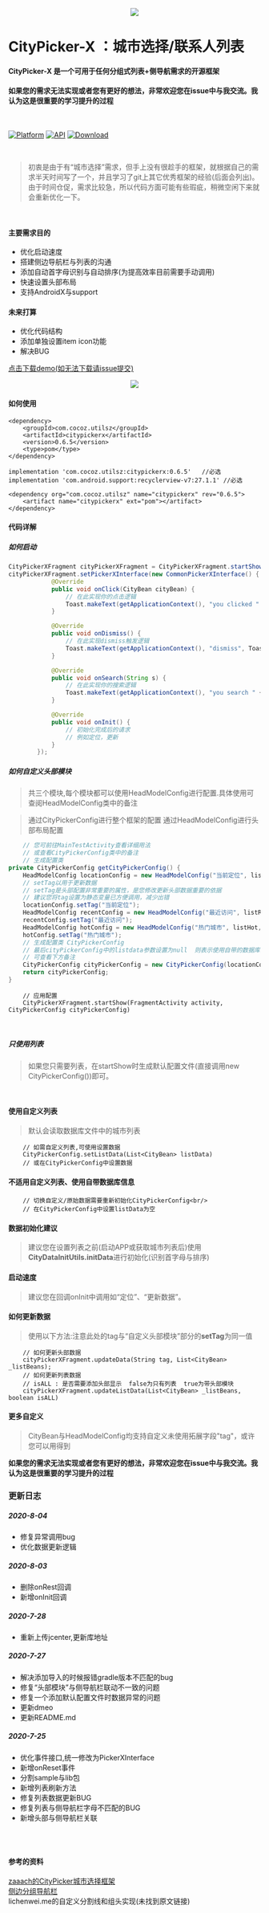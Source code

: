 <p align="center">
<img src="art/CityPickerX.png">
</p>

# CityPicker-X ：城市选择/联系人列表

#### CityPicker-X 是一个可用于任何分组式列表+侧导航需求的开源框架

#### 如果您的需求无法实现或者您有更好的想法，非常欢迎您在issue中与我交流。我认为这是很重要的学习提升的过程

<br />

[![Platform](https://img.shields.io/badge/platform-android-green.svg)](http://developer.android.com/index.html)
[![API](https://img.shields.io/badge/API-16%2B-yellow.svg?style=flat)](https://android-arsenal.com/api?level=23)
[ ![Download](https://api.bintray.com/packages/zhuxu820/citypickerx/CityPickerX/images/download.svg?version=0.6.5) ](https://bintray.com/zhuxu820/citypickerx/CityPickerX/0.6.5/link)

<br />

>初衷是由于有“城市选择”需求，但手上没有很趁手的框架，就根据自己的需求半天时间写了一个，并且学习了git上其它优秀框架的经验(后面会列出)。
由于时间仓促，需求比较急，所以代码方面可能有些瑕疵，稍微空闲下来就会重新优化一下。
>
<br />

#### 主要需求目的
* 优化启动速度
* 搭建侧边导航栏与列表的沟通
* 添加自动首字母识别与自动排序(为提高效率目前需要手动调用)
* 快速设置头部布局
* 支持AndroidX与support

#### 未来打算
* 优化代码结构
* 添加单独设置item icon功能
* 解决BUG

[点击下载demo(如无法下载请issue提交)](http://d.7short.com/CityPickerX)

<p align="center">
<img src="art/sample_screen.png">
</p>

#### 如何使用
```
<dependency>
	<groupId>com.cocoz.utilsz</groupId>
	<artifactId>citypickerx</artifactId>
	<version>0.6.5</version>
	<type>pom</type>
</dependency>
```
```
implementation 'com.cocoz.utilsz:citypickerx:0.6.5'   //必选
implementation 'com.android.support:recyclerview-v7:27.1.1'	//必选
```
```
<dependency org="com.cocoz.utilsz" name="citypickerx" rev="0.6.5">
	<artifact name="citypickerx" ext="pom"></artifact>
</dependency>
```

#### 代码详解
##### 如何启动
```java
CityPickerXFragment cityPickerXFragment = CityPickerXFragment.startShow(MainTestActivity.this, getCityPickerConfig());
cityPickerXFragment.setPickerXInterface(new CommonPickerXInterface() {
            @Override
            public void onClick(CityBean cityBean) {
                // 在此实现你的点击逻辑
                Toast.makeText(getApplicationContext(), "you clicked " + cityBean.getName() + " , this is a " + cityBean.getType(), Toast.LENGTH_SHORT).show();
            }

            @Override
            public void onDismiss() {
                // 在此实现dismiss触发逻辑
                Toast.makeText(getApplicationContext(), "dismiss", Toast.LENGTH_SHORT).show();
            }

            @Override
            public void onSearch(String s) {
                // 在此实现你的搜索逻辑
                Toast.makeText(getApplicationContext(), "you search " + s, Toast.LENGTH_SHORT).show();
            }

            @Override
            public void onInit() {
                // 初始化完成后的请求
                // 例如定位，更新
            }
        });
```
##### 如何自定义头部模块
>共三个模块,每个模块都可以使用HeadModelConfig进行配置.具体使用可查阅HeadModelConfig类中的备注

>通过CityPickerConfig进行整个框架的配置
通过HeadModelConfig进行头部布局配置

```java
    // 您可前往MainTestActivity查看详细用法
    // 或查看CityPickerConfig类中的备注
    // 生成配置类
private CityPickerConfig getCityPickerConfig() {
    HeadModelConfig locationConfig = new HeadModelConfig("当前定位", listLocation);
    // setTag以用于更新数据
    // setTag是头部配置非常重要的属性，是您修改更新头部数据重要的依据
    // 建议您将tag设置为静态变量已方便调用，减少出错
    locationConfig.setTag("当前定位");
    HeadModelConfig recentConfig = new HeadModelConfig("最近访问", listRecent, true, "近", 0, 0);
    recentConfig.setTag("最近访问");
    HeadModelConfig hotConfig = new HeadModelConfig("热门城市", listHot, true, "热", 0, 0);
    hotConfig.setTag("热门城市");
    // 生成配置类 CityPickerConfig
    // 最后cityPickerConfig中的listdata参数设置为null  则表示使用自带的数据库列表 否则可在此实现自定义列表数据
    // 可查看下方备注
    CityPickerConfig cityPickerConfig = new CityPickerConfig(locationConfig, recentConfig, hotConfig, null);
    return cityPickerConfig;
}
```
```
    // 应用配置
    CityPickerXFragment.startShow(FragmentActivity activity, CityPickerConfig cityPickerConfig)
```

<br/>

##### 只使用列表
>如果您只需要列表，在startShow时生成默认配置文件(直接调用new CityPickerConfig())即可。
>
<br/>

#### 使用自定义列表
>默认会读取数据库文件中的城市列表<br/>
```
    // 如需自定义列表,可使用设置数据
    CityPickerConfig.setListData(List<CityBean> listData)
    // 或在CityPickerConfig中设置数据
```

#### 不适用自定义列表、使用自带数据库信息
```
    // 切换自定义/原始数据需要重新初始化CityPickerConfig<br/>
    // 在CityPickerConfig中设置listData为空
```

#### 数据初始化建议
>建议您在设置列表之前(启动APP或获取城市列表后)使用**CityDataInitUtils.initData**进行初始化(识别首字母与排序)

#### 启动速度
>建议您在回调onInit中调用如“定位”、“更新数据”。   

#### 如何更新数据
>使用以下方法:注意此处的tag与“自定义头部模块”部分的**setTag**为同一值
```
    // 如何更新头部数据
    cityPickerXFragment.updateData(String tag, List<CityBean> _listBeans);
    // 如何更新列表数据  
    // isALL : 是否需要添加头部显示  false为只有列表  true为带头部模块
    cityPickerXFragment.updateListData(List<CityBean> _listBeans, boolean isALL)
```

#### 更多自定义
>CityBean与HeadModelConfig均支持自定义未使用拓展字段"tag"，或许您可以用得到

**如果您的需求无法实现或者您有更好的想法，非常欢迎您在issue中与我交流。我认为这是很重要的学习提升的过程**

### 更新日志

##### 2020-8-04
* 修复异常调用bug
* 优化数据更新逻辑

##### 2020-8-03
* 删除onRest回调
* 新增onInit回调

##### 2020-7-28
* 重新上传jcenter,更新库地址

##### 2020-7-27
* 解决添加导入的时候报错gradle版本不匹配的bug
* 修复“头部模块”与侧导航栏联动不一致的问题
* 修复一个添加默认配置文件时数据异常的问题
* 更新dmeo
* 更新README.md

##### 2020-7-25
* 优化事件接口,统一修改为PickerXInterface
* 新增onReset事件
* 分割sample与lib包
* 新增列表刷新方法
* 修复列表数据更新BUG
* 修复列表与侧导航栏字母不匹配的BUG
* 新增头部与侧导航栏关联

<br/>
<br/>

#### 参考的资料
[zaaach的CityPicker城市选择框架](https://github.com/zaaach/CityPicker "zaaach / CityPicker")
<br/>
[侧边分组导航栏](https://github.com/yuanshuaiding/LetterBar/tree/feffad117c4631badde220de0736b38f132493c0 "侧边分组导航栏")
<br/>
lichenwei.me的自定义分割线和组头实现(未找到原文链接)